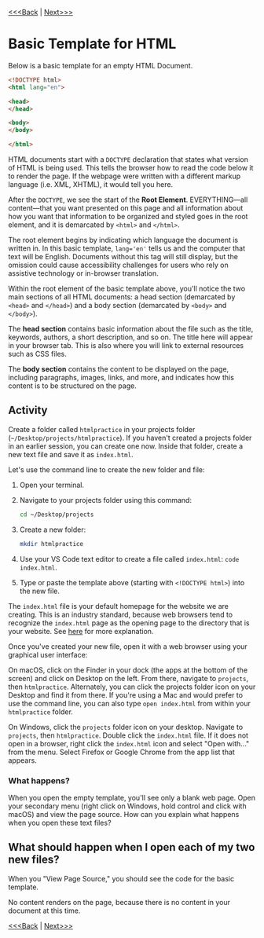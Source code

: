 [<<<Back](02-opening_activity.md) | [Next>>>](04-elements.md)

# Basic Template for HTML

Below is a basic template for an empty HTML Document.

```html
<!DOCTYPE html>
<html lang="en">

<head>
</head>

<body>
</body>

</html>
```

HTML documents start with a `DOCTYPE` declaration that states what version of HTML is being used. This tells the browser how to read the code below it to render the page. If the webpage were written with a different markup language (i.e. XML, XHTML), it would tell you here.

After the `DOCTYPE`, we see the start of the **Root Element**. EVERYTHING—all content—that you want presented on this page and all information about how you want that information to be organized and styled goes in the root element, and it is demarcated by `<html>` and `</html>`.

The root element begins by indicating which language the document is written in. In this basic template, `lang='en'` tells us and the computer that text will be English. Documents without this tag will still display, but the omission could cause accessibility challenges for users who rely on assistive technology or in-browser translation. 

Within the root element of the basic template above, you'll notice the two main sections of all HTML documents: a head section (demarcated by `<head>` and `</head>`) and a body section (demarcated by `<body>` and `</body>`).

The **head section** contains basic information about the file such as the title, keywords, authors, a short description, and so on. The title here will appear in your browser tab. This is also where you will link to external resources such as CSS files.

The **body section** contains the content to be displayed on the page, including paragraphs, images, links, and more, and indicates how this content is to be structured on the page.

## Activity

Create a folder called `htmlpractice` in your projects folder (`~/Desktop/projects/htmlpractice`). If you haven't created a projects folder in an earlier session, you can create one now. Inside that folder, create a new text file and save it as `index.html`.

Let's use the command line to create the new folder and file:

1. Open your terminal.
2. Navigate to your projects folder using this command:

    ```bash
    cd ~/Desktop/projects
    ```

3. Create a new folder:

    ```bash
    mkdir htmlpractice
    ```

4. Use your VS Code text editor to create a file called `index.html`: `code index.html`.
5. Type or paste the template above (starting with `<!DOCTYPE html>`) into the new file.

The `index.html` file is your default homepage for the website we are creating. This is an industry standard, because web browsers tend to recognize the `index.html` page as the opening page to the directory that is your website. See [here](https://www.lifewire.com/index-html-page-3466505) for more explanation.

Once you've created your new file, open it with a web browser using your graphical user interface:

On macOS, click on the Finder in your dock (the apps at the bottom of the screen) and click on Desktop on the left. From there, navigate to `projects`, then `htmlpractice`. Alternately, you can click the projects folder icon on your Desktop and find it from there. If you're using a Mac and would prefer to use the command line, you can also type `open index.html` from within your `htmlpractice` folder.

On Windows, click the `projects` folder icon on your desktop. Navigate to `projects`, then `htmlpractice`. Double click the `index.html` file. If it does not open in a browser, right click the `index.html` icon and select "Open with..." from the menu. Select Firefox or Google Chrome from the app list that appears.

### What happens?

When you open the empty template, you'll see only a blank web page. Open your secondary menu (right click on Windows, hold control and click with macOS) and view the page source. How can you explain what happens when you open these text files?

## What should happen when I open each of my two new files?

When you "View Page Source," you should see the code for the basic template.

No content renders on the page, because there is no content in your document at this time.

[<<<Back](02-opening_activity.md) | [Next>>>](04-elements.md)
